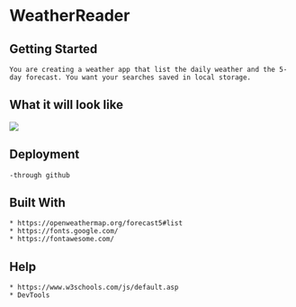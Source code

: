 # WeatherReader

## Getting Started
    You are creating a weather app that list the daily weather and the 5-day forecast. You want your searches saved in local storage.

## What it will look like
<img src= '/Users/ybazail/Desktop/HomeWork/HW6-Weather/WeatherReader/images/Screen Shot 2022-09-26 at 12.22.26 AM.png'>

## Deployment
    -through github

## Built With
    * https://openweathermap.org/forecast5#list
    * https://fonts.google.com/
    * https://fontawesome.com/

## Help
    * https://www.w3schools.com/js/default.asp
    * DevTools
